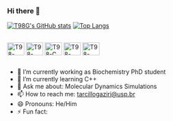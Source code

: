 ### Hi there 👋
[![T98G's GitHub stats](https://github-readme-stats.vercel.app/api?username=T98G)](https://github.com/anuraghazra/github-readme-stats)
[![Top Langs](https://github-readme-stats.vercel.app/api/top-langs/?username=T98G&layout=pie)](https://github.com/anuraghazra/github-readme-stats)

<div style="display: inline_block"><br>
          <img align="center" alt="T98-Python" height="30" width="40" src="https://cdn.jsdelivr.net/gh/devicons/devicon@latest/icons/python/python-original.svg" />         
          <img align="center" alt="T98-Jupyter" height="30" width="40" src="https://cdn.jsdelivr.net/gh/devicons/devicon@latest/icons/jupyter/jupyter-original.svg" />
          <img align="center" alt="T98-C" height="30" width="40" src="https://cdn.jsdelivr.net/gh/devicons/devicon@latest/icons/c/c-plain.svg" />
          <img align="center" alt="T98-C++" height="30" width="40" src="https://cdn.jsdelivr.net/gh/devicons/devicon@latest/icons/cplusplus/cplusplus-plain.svg" />
            <img align="center" alt="T98-Bash" height="30" width="40" src="https://cdn.jsdelivr.net/gh/devicons/devicon@latest/icons/bash/bash-original.svg" />     
</div>


##
          
- 🔭 I’m currently working as Biochemistry PhD student
- 🌱 I’m currently learning C++
- 💬 Ask me about: Molecular Dynamics Simulations
- 📫 How to reach me: tarcillogaziri@usp.br
- 😄 Pronouns: He/Him
- ⚡ Fun fact: 
